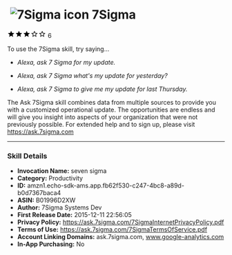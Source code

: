 # &nbsp;<img src="https://github.com/dale3h/alexa-skills-list/raw/master/skills/7sigma/B01996D2XW/app_icon" alt="7Sigma icon" width="36"> 7Sigma
![3 stars](../../../images/ic_star_black_18dp_1x.png)![3 stars](../../../images/ic_star_black_18dp_1x.png)![3 stars](../../../images/ic_star_black_18dp_1x.png)![3 stars](../../../images/ic_star_border_black_18dp_1x.png)![3 stars](../../../images/ic_star_border_black_18dp_1x.png) 6

To use the 7Sigma skill, try saying...

* *Alexa, ask 7 Sigma for my update.*

* *Alexa, ask 7 Sigma what's my update for yesterday?*

* *Alexa, ask 7 Sigma to give me my update for last Thursday.*

The Ask 7Sigma skill combines data from multiple sources to provide you with a customized operational update. The opportunities are endless and will give you insight into aspects of your organization that were not previously possible. For extended help and to sign up, please visit https://ask.7sigma.com

***

### Skill Details

* **Invocation Name:** seven sigma
* **Category:** Productivity
* **ID:** amzn1.echo-sdk-ams.app.fb62f530-c247-4bc8-a89d-b0d7367baca4
* **ASIN:** B01996D2XW
* **Author:** 7Sigma Systems Dev
* **First Release Date:** 2015-12-11 22:56:05
* **Privacy Policy:** https://ask.7sigma.com/7SigmaInternetPrivacyPolicy.pdf
* **Terms of Use:** https://ask.7sigma.com/7SigmaTermsOfService.pdf
* **Account Linking Domains:** ask.7sigma.com, www.google-analytics.com
* **In-App Purchasing:** No
